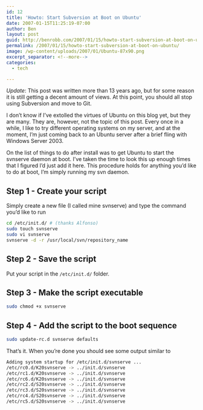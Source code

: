 ```yaml
---
id: 12
title: 'Howto: Start Subversion at Boot on Ubuntu'
date: 2007-01-15T11:25:19-07:00
author: Ben
layout: post
guid: http://benrobb.com/2007/01/15/howto-start-subversion-at-boot-on-ubuntu/
permalink: /2007/01/15/howto-start-subversion-at-boot-on-ubuntu/
image: /wp-content/uploads/2007/01/Ubuntu-87x90.png
excerpt_separator: <!--more-->
categories:
  - tech

---
```


*Update*: This post was written more than 13 years ago, but for some reason it is still getting a decent amount of views.  At this point, you should all stop using Subversion and move to Git.

<!--more-->

I don’t know if I’ve extolled the virtues of Ubuntu on this blog yet, but they are many. They are, however, not the topic of this post. Every once in a while, I like to try different operating systems on my server, and at the moment, I’m just coming back to an Ubuntu server after a brief fling with Windows Server 2003.

On the list of things to do after install was to get Ubuntu to start the svnserve daemon at boot. I’ve taken the time to look this up enough times that I figured I’d just add it here. This procedure holds for anything you’d like to do at boot, I’m simply running my svn daemon.

## Step 1 - Create your script

Simply create a new file (I called mine svnserve) and type the command you’d like to run

```bash
cd /etc/init.d/ # (thanks Alfonso)
sudo touch svnserve
sudo vi svnserve
svnserve -d -r /usr/local/svn/repository_name
```

## Step 2 - Save the script

Put your script in the `/etc/init.d/` folder.

## Step 3 - Make the script executable

```bash
sudo chmod +x svnserve
```

## Step 4 - Add the script to the boot sequence


```bash
sudo update-rc.d svnserve defaults
```

That’s it. When you’re done you should see some output similar to

```bash
Adding system startup for /etc/init.d/svnserve ...
/etc/rc0.d/K20svnserve -> ../init.d/svnserve
/etc/rc1.d/K20svnserve -> ../init.d/svnserve
/etc/rc6.d/K20svnserve -> ../init.d/svnserve
/etc/rc2.d/S20svnserve -> ../init.d/svnserve
/etc/rc3.d/S20svnserve -> ../init.d/svnserve
/etc/rc4.d/S20svnserve -> ../init.d/svnserve
/etc/rc5.d/S20svnserve -> ../init.d/svnserve
```